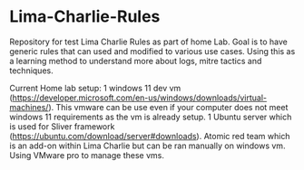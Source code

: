 # Lima-Charlie-Rules
Repository for test Lima Charlie Rules as part of home Lab.
Goal is to have generic rules that can used and modified to various use cases.
Using this as a learning method to understand more about logs, mitre tactics and techniques.

Current Home lab setup:
1 windows 11 dev vm (https://developer.microsoft.com/en-us/windows/downloads/virtual-machines/).
This vmware can be use even if your computer does not meet windows 11 requirements as the vm is already setup.
1 Ubuntu server which is used for Sliver framework (https://ubuntu.com/download/server#downloads).
Atomic red team which is an add-on within Lima Charlie but can be ran manually on windows vm.
Using VMware pro to manage these vms.

